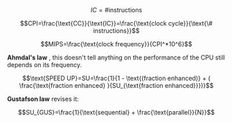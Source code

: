 $$IC= \text{\# instructions}$$

$$CPI=\frac{\text{CC}}{\text{IC}}=\frac{\text{clock cycle}}{\text{\# instructions}}$$

$$MIPS=\frac{\text{clock frequency}}{CPI^*10^6}$$

**Ahmdal's law** , this doesn't tell anything on the performance of the CPU still depends on its frequency. 

$$\text{SPEED UP}=SU=\frac{1}{1 - \text{(fraction enhanced)} + ( \frac{\text{fraction enhanced} }{SU_{\text{fraction enhanced}}})}$$

**Gustafson law** revises it:

$$SU_{GUS}=\frac{1}{\text{sequential} + \frac{\text{parallel}}{N}}$$

